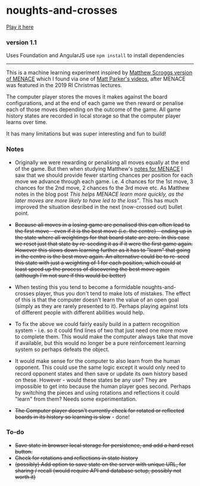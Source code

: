 # noughts-and-crosses

[Play it here](https://dev.adeweb.co.uk/noughts/)

### version 1.1

Uses Foundation and AngularJS
use `npm install` to install dependencies


-----


This is a machine learning experiment inspired by [Matthew Scroggs version of MENACE](https://www.mscroggs.co.uk/menace/) which I found via one of [Matt Parker's videos](https://www.youtube.com/watch?v=R9c-_neaxeU), after MENACE was featured in the 2019 RI Christmas lectures.

The computer player stores the moves it makes against the board configurations, and at the end of each game we then reward or penalise each of those moves depending on the outcome of the game. All game history states are recorded in local storage so that the computer player learns over time.

It has many limitations but was super interesting and fun to build!



### Notes

- Originally we were rewarding or penalising all moves equally at the end of the game. But then when studying Matthew's [notes for MENACE](https://www.mscroggs.co.uk/blog/19) I saw that we should provide fewer starting chances per position for each move we advance through each game. i.e. 4 chances for the 1st move, 3 chances for the 2nd move, 2 chances fo the 3rd move etc. As Matthew notes in the blog post *This helps MENACE learn more quickly, as the later moves are more likely to have led to the loss"*. This has much improved the situation desribed in the next (now-crossed out) bullet point.

- ~~Because all moves in a losing game are penalised this can often lead to the first move - even if it is the best move (i.e. the centre) - ending up in the state where all weightings for that board state are zero. In this case we reset just that state by re-seeding it as if it were the first game again. However this slows down learning further as it has to "learn" that going in the centre is the best move again. An alternative could be to re-seed this state with just a weighting of 1 for each position, which could at least speed up the process of discovering the best move again (although I'm not sure if this would be better)~~
- When testing this you tend to become a formidable noughts-and-crosses player, thus you don't tend to make lots of mistakes. The effect of this is that the computer doesn't learn the value of an open goal (simply as they are rarely presented to it). Perhaps playing against lots of different people with different abilities would help.
- To fix the above we could fairly easily build in a pattern recognition system - i.e. so it could find lines of two that just need one more move to complete them. This would make the computer always take that move if available, but this would no longer be a pure reinforcement learning system so perhaps defeats the object.
- It would make sense for the computer to also learn from the human opponent. This could use the same logic except it would only need to record opponent states and then save or update its own history based on these. However - would these states be any use? They are impossible to get into because the human player goes second. Perhaps by switching the pieces and using rotations and reflections it could "learn" from them? Needs some experimentation.
- ~~The Computer player doesn't currently check for rotated or reflected boards in its history so learning is slow~~ - done!


### To-do

- ~~Save state in browser local storage for persistence, and add a hard reset button.~~
- ~~Check for rotations and reflections in state history~~
- ~~(possibly) Add option to save state on the server with unique URL, for sharing / recall (would require API and database setup, possibly not worth it)~~
